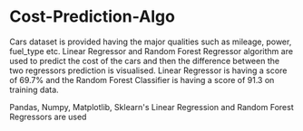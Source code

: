 # Cost-Prediction-Algo

Cars dataset is provided having the major qualities such as mileage, power, fuel_type etc. Linear Regressor and Random Forest Regressor algorithm are used to predict the cost of the cars and then the difference between the two regressors prediction is visualised. 
Linear Regressor is having a score of 69.7% and the Random Forest Classifier is having a score of 91.3 on training data.

Pandas, Numpy, Matplotlib, Sklearn's Linear Regression and Random Forest Regressors are used

